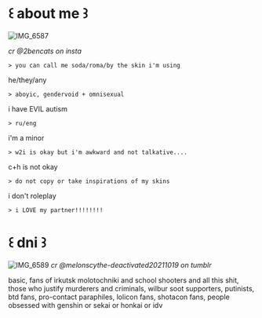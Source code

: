 # ꒰ about me ꒱
![IMG_6587](https://github.com/user-attachments/assets/7288141d-ca81-4c95-b5c2-0928977686c9)

_cr @2bencats on insta_

    > you can call me soda/roma/by the skin i'm using

he/they/any

    > aboyic, gendervoid + omnisexual

i have EVIL autism

    > ru/eng

i'm a minor

    > w2i is okay but i'm awkward and not talkative....

c+h is not okay 

    > do not copy or take inspirations of my skins

i don't roleplay

    > i LOVE my partner!!!!!!!!

# ꒰ dni ꒱
![IMG_6589](https://github.com/user-attachments/assets/b1bf0037-5c0b-4ca9-8ee7-f11e5702635d)
_cr @melonscythe-deactivated20211019 on tumblr_

basic, fans of irkutsk molotochniki and school shooters and all this shit, those who justify murderers and criminals, wilbur soot supporters, putinists, btd fans, pro-contact paraphiles, lolicon fans, shotacon fans, people obsessed with genshin or sekai or honkai or idv
